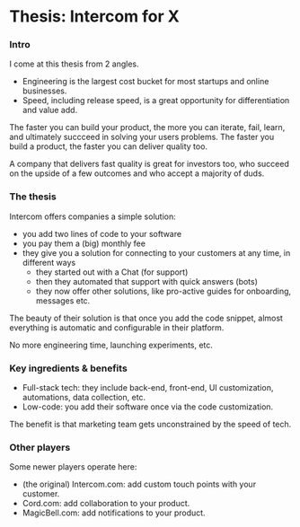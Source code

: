 # Thesis: Intercom for X

### Intro

I come at this thesis from 2 angles.
- Engineering is the largest cost bucket for most startups and online businesses.
- Speed, including release speed, is a great opportunity for differentiation and value add.

The faster you can build your product, the more you can iterate, fail, learn, and ultimately succceed in solving your users problems. The faster you build a product, the faster you can deliver quality too. 

A company that delivers fast quality is great for investors too, who succeed on the upside of a few outcomes and who accept a majority of duds.

### The thesis

Intercom offers companies a simple solution:
- you add two lines of code to your software
- you pay them a (big) monthly fee
- they give you a solution for connecting to your customers at any time, in different ways
    - they started out with a Chat (for support)
    - then they automated that support with quick answers (bots)
    - they now offer other solutions, like pro-active guides for onboarding, messages etc.

The beauty of their solution is that once you add the code snippet, almost everything is automatic and configurable in their platform.

No more engineering time, launching experiments, etc.


### Key ingredients & benefits

- Full-stack tech: they include back-end, front-end, UI customization, automations, data collection, etc.
- Low-code: you add their software once via the code customization.

The benefit is that marketing team gets unconstrained by the speed of tech. 

### Other players

Some newer players operate here:
- (the original) Intercom.com: add custom touch points with your customer.
- Cord.com: add collaboration to your product.
- MagicBell.com: add notifications to your product.
